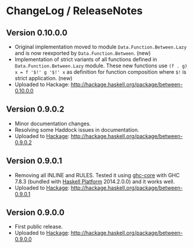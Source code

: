 # ChangeLog / ReleaseNotes


## Version 0.10.0.0

* Original implementation moved to module `Data.Function.Between.Lazy` and is
  now reexported by `Data.Function.Between`. (new)
* Implementation of strict variants of all functions defined in
  `Data.Function.Between.Lazy` module. These new functions use
  `(f . g) x = f '$!' g '$!' x` as definition for function composition where
  `$!` is strict application. (new)
* Uploaded to Hackage: http://hackage.haskell.org/package/between-0.10.0.0


## Version 0.9.0.2

* Minor documentation changes.
* Resolving some Haddock issues in documentation.
* Uploaded to [Hackage][]:
  <http://hackage.haskell.org/package/between-0.9.0.2>


## Version 0.9.0.1

* Removing all INLINE and RULES. Tested it using [ghc-core][] with GHC 7.8.3
  (bundled with [Haskell Platform][] 2014.2.0.0) and it works well.
* Uploaded to [Hackage][]:
  <http://hackage.haskell.org/package/between-0.9.0.1>


## Version 0.9.0.0

* First public release.
* Uploaded to [Hackage][]:
  <http://hackage.haskell.org/package/between-0.9.0.0>



[Hackage]:
  http://hackage.haskell.org/
  "HackageDB (or just Hackage) is a collection of releases of Haskell packages."
[Haskell Platform]:
  http://www.haskell.org/platform/
  "The Haskell Platform"
[ghc-core]:
  http://hackage.haskell.org/package/ghc-core
  "Display GHC's core and assembly output in a pager"
